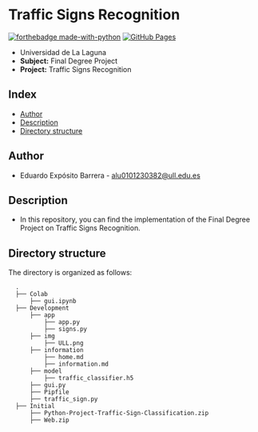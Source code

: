 # Traffic Signs Recognition
[![forthebadge made-with-python](http://ForTheBadge.com/images/badges/made-with-python.svg)](https://www.python.org/)
[![GitHub Pages](https://img.shields.io/badge/Web-GitHub%20Pages-informational)](https://eduardoeb3.github.io/Traffic-Signs-Recognition/)
- Universidad de La Laguna
- **Subject:** Final Degree Project
- **Project:** Traffic Signs Recognition

## Index
- [Author](#author)
- [Description](#description)
- [Directory structure](#directory-structure)

## Author
  - Eduardo Expósito Barrera - alu0101230382@ull.edu.es

## Description
  - In this repository, you can find the implementation of the Final Degree Project on Traffic Signs Recognition.

## Directory structure
The directory is organized as follows:
  
      .
      ├── Colab
          ├── gui.ipynb
      ├── Development
          ├── app
              ├── app.py
              ├── signs.py
          ├── img
              ├── ULL.png
          ├── information
              ├── home.md
              ├── information.md
          ├── model
              ├── traffic_classifier.h5
          ├── gui.py
          ├── Pipfile
          ├── traffic_sign.py
      ├── Initial
          ├── Python-Project-Traffic-Sign-Classification.zip
          ├── Web.zip